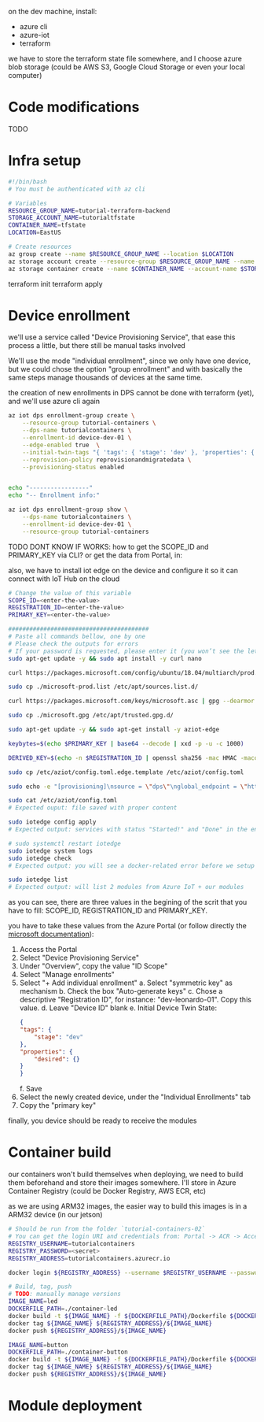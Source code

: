 on the dev machine, install:
* azure cli
* azure-iot
* terraform


we have to store the terraform state file somewhere, and I choose azure blob storage (could be AWS S3, Google Cloud Storage or even your local computer)

# Code modifications
TODO

# Infra setup

```bash
#!/bin/bash
# You must be authenticated with az cli

# Variables
RESOURCE_GROUP_NAME=tutorial-terraform-backend
STORAGE_ACCOUNT_NAME=tutorialtfstate
CONTAINER_NAME=tfstate
LOCATION=EastUS

# Create resources
az group create --name $RESOURCE_GROUP_NAME --location $LOCATION
az storage account create --resource-group $RESOURCE_GROUP_NAME --name $STORAGE_ACCOUNT_NAME --sku Standard_LRS --encryption-services blob
az storage container create --name $CONTAINER_NAME --account-name $STORAGE_ACCOUNT_NAME 
```

terraform init
terraform apply

# Device enrollment

we'll use a service called "Device Provisioning Service", that ease this process a little, but there still be manual tasks involved

We'll use the mode "individual enrollment", since we only have one device, but we could chose the option "group enrollment" and with basically the same steps manage thousands of devices at the same time.

the creation of new enrollments in DPS cannot be done with terraform (yet), and we'll use azure cli again

```bash
az iot dps enrollment-group create \
    --resource-group tutorial-containers \
    --dps-name tutorialcontainers \
    --enrollment-id device-dev-01 \
    --edge-enabled true  \
    --initial-twin-tags "{ 'tags': { 'stage': 'dev' }, 'properties': { 'desired': {} } }"  \
    --reprovision-policy reprovisionandmigratedata \
    --provisioning-status enabled


echo "-----------------"
echo "-- Enrollment info:"

az iot dps enrollment-group show \
    --dps-name tutorialcontainers \
    --enrollment-id device-dev-01 \
    --resource-group tutorial-containers
```


TODO DONT KNOW IF WORKS: how to get the SCOPE_ID and PRIMARY_KEY via CLI?
or get the data from Portal, in:

also, we have to install iot edge on the device and configure it so it can connect with IoT Hub on the cloud

```bash
# Change the value of this variable
SCOPE_ID=<enter-the-value>
REGISTRATION_ID=<enter-the-value>
PRIMARY_KEY=<enter-the-value>

########################################
# Paste all commands bellow, one by one
# Please check the outputs for errors
# If your password is requested, please enter it (you won’t see the letters filling in the screen)
sudo apt-get update -y && sudo apt install -y curl nano

curl https://packages.microsoft.com/config/ubuntu/18.04/multiarch/prod.list > ./microsoft-prod.list

sudo cp ./microsoft-prod.list /etc/apt/sources.list.d/

curl https://packages.microsoft.com/keys/microsoft.asc | gpg --dearmor > microsoft.gpg

sudo cp ./microsoft.gpg /etc/apt/trusted.gpg.d/

sudo apt-get update -y && sudo apt-get install -y aziot-edge

keybytes=$(echo $PRIMARY_KEY | base64 --decode | xxd -p -u -c 1000)

DERIVED_KEY=$(echo -n $REGISTRATION_ID | openssl sha256 -mac HMAC -macopt hexkey:$keybytes -binary | base64)

sudo cp /etc/aziot/config.toml.edge.template /etc/aziot/config.toml

sudo echo -e "[provisioning]\nsource = \"dps\"\nglobal_endpoint = \"https://global.azure-devices-provisioning.net\"\nid_scope = \"${SCOPE_ID}\"\n[provisioning.attestation]\nmethod =\"symmetric_key\"\nregistration_id = \"${REGISTRATION_ID}\"\nsymmetric_key = { value = \"${DERIVED_KEY}\"}\n" | sudo tee /etc/aziot/config.toml

sudo cat /etc/aziot/config.toml
# Expected ouput: file saved with proper content

sudo iotedge config apply
# Expected output: services with status "Started!" and "Done" in the end

# sudo systemctl restart iotedge
sudo iotedge system logs
sudo iotedge check
# Expected output: you will see a docker-related error before we setup the modules, and you may see some warning; That's ok

sudo iotedge list
# Expected output: will list 2 modules from Azure IoT + our modules
```

as you can see, there are three values in the begining of the scrit that you have to fill: SCOPE_ID, REGISTRATION_ID and PRIMARY_KEY.

you have to take these values from the Azure Portal (or follow directly the [microsoft documentation](https://docs.microsoft.com/en-us/azure/iot-dps/quick-create-simulated-device-symm-key?pivots=programming-language-python)):



1. Access the Portal
2. Select "Device Provisioning Service"
3. Under "Overview", copy the value "ID Scope"
4. Select "Manage enrollments"
5. Select "+ Add individual enrollment"
    a. Select "symmetric key" as mechanism
    b. Check the box "Auto-generate keys"
    c. Chose a descriptive "Registration ID", for instance: "dev-leonardo-01". Copy this value.
    d. Leave "Device ID" blank
    e. Initial Device Twin State:
    ```json
    {
    "tags": {
        "stage": "dev"
    },
    "properties": {
        "desired": {}
    }
    }
    ```
    f. Save
6. Select the newly created device, under the "Individual Enrollments" tab
7. Copy the "primary key"




finally, you device should be ready to receive the modules

# Container build
our containers won't build themselves when deploying, we need to build them beforehand and store their images somewhere. I'll store in Azure Container Registry (could be Docker Registry, AWS ECR, etc)

as we are using ARM32 images, the easier way to build this images is in a ARM32 device (in our jetson)

```bash
# Should be run from the folder `tutorial-containers-02`
# You can get the login URI and credentials from: Portal -> ACR -> Access keys
REGISTRY_USERNAME=tutorialcontainers
REGISTRY_PASSWORD=<secret>
REGISTRY_ADDRESS=tutorialcontainers.azurecr.io

docker login ${REGISTRY_ADDRESS} --username $REGISTRY_USERNAME --password $REGISTRY_PASSWORD

# Build, tag, push
# TODO: manually manage versions
IMAGE_NAME=led
DOCKERFILE_PATH=./container-led
docker build -t ${IMAGE_NAME} -f ${DOCKERFILE_PATH}/Dockerfile ${DOCKERFILE_PATH}
docker tag ${IMAGE_NAME} ${REGISTRY_ADDRESS}/${IMAGE_NAME}
docker push ${REGISTRY_ADDRESS}/${IMAGE_NAME}

IMAGE_NAME=button
DOCKERFILE_PATH=./container-button
docker build -t ${IMAGE_NAME} -f ${DOCKERFILE_PATH}/Dockerfile ${DOCKERFILE_PATH}
docker tag ${IMAGE_NAME} ${REGISTRY_ADDRESS}/${IMAGE_NAME}
docker push ${REGISTRY_ADDRESS}/${IMAGE_NAME}
```

# Module deployment